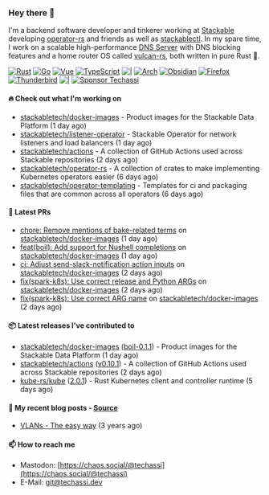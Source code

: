 ### Hey there 👋

I'm a backend software developer and tinkerer working at [Stackable][stackable] developing
[operator-rs][op-rs] and friends as well as [stackablectl][sctl]. In my spare time, I work
on a scalable high-performance [DNS Server][portal] with DNS blocking features and a home
router OS called [vulcan-rs][vulcan], both written in pure Rust 🦀.

[sctl]: https://github.com/stackabletech/stackable-cockpit
[op-rs]: https://github.com/stackabletech/operator-rs
[stackable]: https://github.com/stackabletech
[portal]: https://github.com/portal-rs/portal
[vulcan]: https://github.com/vulcan-rs

[![Rust](https://img.shields.io/badge/-Rust-141414?style=flat&logo=rust&logoColor=%23f97f39)](https://www.rust-lang.org/)
[![Go](https://img.shields.io/badge/-Go-141414?style=flat&logo=go&logoColor=%23f97f39)](https://go.dev/)
[![Vue](https://img.shields.io/badge/-Vue-141414?style=flat&logo=vuedotjs&logoColor=%23f97f39)](https://vuejs.org/)
[![TypeScript](https://img.shields.io/badge/-TypeScript-141414?style=flat&logo=typescript&logoColor=%23f97f39)](https://www.typescriptlang.org/)
![|](https://img.shields.io/badge/-%7C-141414?style=flat&logoColor=%23f97f39)
[![Arch](https://img.shields.io/badge/-Arch-141414?style=flat&logo=archlinux&logoColor=%23f97f39)](https://archlinux.org/)
[![Obsidian](https://img.shields.io/badge/-Obsidian-141414?style=flat&logo=obsidian&logoColor=%23f97f39)](https://obsidian.md/)
[![Firefox](https://img.shields.io/badge/-Firefox-141414?style=flat&logo=firefox&logoColor=%23f97f39)](https://www.mozilla.org/en-US/firefox/new/)
[![Thunderbird](https://img.shields.io/badge/-Thunderbird-141414?style=flat&logo=thunderbird&logoColor=%23f97f39)](https://www.thunderbird.net/en-US/)
![|](https://img.shields.io/badge/-%7C-141414?style=flat&logoColor=%23f97f39)
[![Sponsor Techassi](https://img.shields.io/badge/-Sponsor-141414?style=flat&logo=github&logoColor=%23f97f39)](https://github.com/sponsors/Techassi)

#### 🔥 Check out what I'm working on


- [stackabletech/docker-images](https://github.com/stackabletech/docker-images) - Product images for the Stackable Data Platform (1 day ago)
- [stackabletech/listener-operator](https://github.com/stackabletech/listener-operator) - Stackable Operator for network listeners and load balancers (1 day ago)
- [stackabletech/actions](https://github.com/stackabletech/actions) - A collection of GitHub Actions used across Stackable repositories (2 days ago)
- [stackabletech/operator-rs](https://github.com/stackabletech/operator-rs) - A collection of crates to make implementing Kubernetes operators easier (6 days ago)
- [stackabletech/operator-templating](https://github.com/stackabletech/operator-templating) - Templates for ci and packaging files that are common across all operators (6 days ago)

#### 🧪 Latest PRs


- [chore: Remove mentions of bake-related terms](https://github.com/stackabletech/docker-images/pull/1260) on [stackabletech/docker-images](https://github.com/stackabletech/docker-images) (1 day ago)
- [feat(boil): Add support for Nushell completions](https://github.com/stackabletech/docker-images/pull/1259) on [stackabletech/docker-images](https://github.com/stackabletech/docker-images) (1 day ago)
- [ci: Adjust send-slack-notification action inputs](https://github.com/stackabletech/docker-images/pull/1257) on [stackabletech/docker-images](https://github.com/stackabletech/docker-images) (2 days ago)
- [fix(spark-k8s): Use correct release and Python ARGs](https://github.com/stackabletech/docker-images/pull/1256) on [stackabletech/docker-images](https://github.com/stackabletech/docker-images) (2 days ago)
- [fix(spark-k8s): Use correct ARG name](https://github.com/stackabletech/docker-images/pull/1254) on [stackabletech/docker-images](https://github.com/stackabletech/docker-images) (2 days ago)

#### 📦 Latest releases I've contributed to


- [stackabletech/docker-images](https://github.com/stackabletech/docker-images/releases/tag/boil-0.1.1) ([boil-0.1.1](https://github.com/stackabletech/docker-images/releases/tag/boil-0.1.1)) - Product images for the Stackable Data Platform (1 day ago)
- [stackabletech/actions](https://github.com/stackabletech/actions/releases/tag/v0.10.1) ([v0.10.1](https://github.com/stackabletech/actions/releases/tag/v0.10.1)) - A collection of GitHub Actions used across Stackable repositories (2 days ago)
- [kube-rs/kube](https://github.com/kube-rs/kube/releases/tag/2.0.1) ([2.0.1](https://github.com/kube-rs/kube/releases/tag/2.0.1)) - Rust Kubernetes client and controller runtime (5 days ago)

#### 📜 My recent blog posts - [Source](https://github.com/Techassi/page)


- [VLANs - The easy way](https://techassi.dev/posts/vlans-the-easy-way/) (3 years ago)

#### 📫 How to reach me

- Mastodon: [https://chaos.social/@techassi](https://chaos.social/@techassi)
- E-Mail: git@techassi.dev
